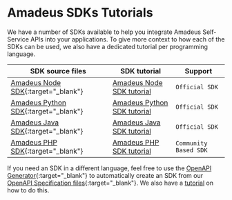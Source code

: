# Amadeus SDKs Tutorials

We have a number of SDKs available to help you integrate Amadeus Self-Service APIs into your applications. To give more context to how each of the SDKs can be used, we also have a dedicated tutorial per programming language.

| **SDK source files**      | **SDK tutorial** | **Support** |
| ----------- | ----------- | ----------- |
| [Amadeus Node SDK](https://github.com/amadeus4dev/amadeus-node){:target="\_blank"}| [Amadeus Node SDK tutorial](node.md) | `Official SDK` |
| [Amadeus Python SDK](https://github.com/amadeus4dev/amadeus-python){:target="\_blank"}| [Amadeus Python SDK tutorial](python.md) | `Official SDK`|
| [Amadeus Java SDK](https://github.com/amadeus4dev/amadeus-node){:target="\_blank"}| [Amadeus Java SDK tutorial](java.md) | `Official SDK` |
| [Amadeus PHP SDK](https://github.com/amadeus4dev-examples/amadeus-php){:target="\_blank"}| [Amadeus PHP SDK tutorial](php.md) | `Community Based SDK` |

If you need an SDK in a different language, feel free to use the [OpenAPI Generator](https://openapi-generator.tech/){:target="\_blank"} to automatically create an SDK from our [OpenAPI Specification files](https://github.com/amadeus4dev/amadeus-open-api-specification){:target="\_blank"}. We also have a [tutorial](openapi-generator.md) on how to do this.